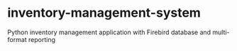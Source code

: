 # inventory-management-system
Python inventory management application with Firebird database and multi-format reporting
